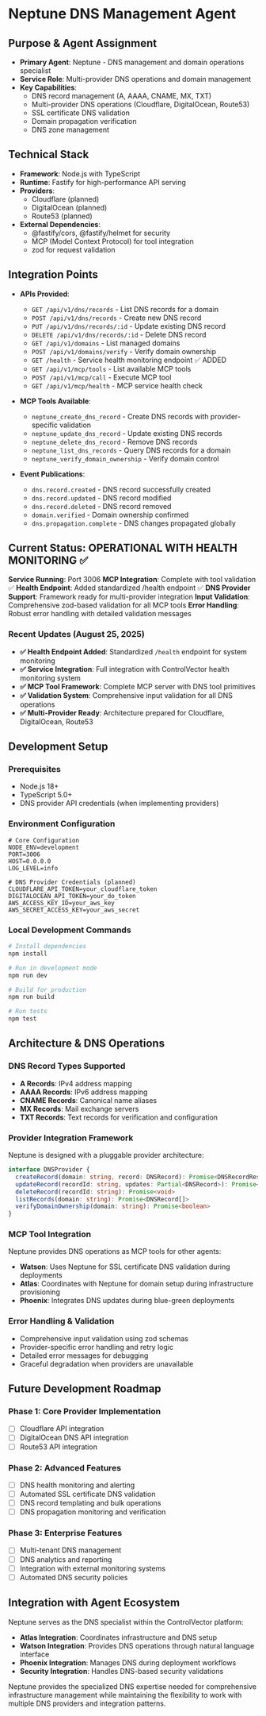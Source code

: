 # Neptune DNS Management Agent

## Purpose & Agent Assignment
- **Primary Agent**: Neptune - DNS management and domain operations specialist
- **Service Role**: Multi-provider DNS operations and domain management
- **Key Capabilities**: 
  - DNS record management (A, AAAA, CNAME, MX, TXT)
  - Multi-provider DNS operations (Cloudflare, DigitalOcean, Route53)
  - SSL certificate DNS validation
  - Domain propagation verification
  - DNS zone management

## Technical Stack
- **Framework**: Node.js with TypeScript
- **Runtime**: Fastify for high-performance API serving
- **Providers**: 
  - Cloudflare (planned)
  - DigitalOcean (planned)
  - Route53 (planned)
- **External Dependencies**:
  - @fastify/cors, @fastify/helmet for security
  - MCP (Model Context Protocol) for tool integration
  - zod for request validation

## Integration Points
- **APIs Provided**:
  - `GET /api/v1/dns/records` - List DNS records for a domain
  - `POST /api/v1/dns/records` - Create new DNS record
  - `PUT /api/v1/dns/records/:id` - Update existing DNS record
  - `DELETE /api/v1/dns/records/:id` - Delete DNS record
  - `GET /api/v1/domains` - List managed domains
  - `POST /api/v1/domains/verify` - Verify domain ownership
  - `GET /health` - Service health monitoring endpoint ✅ ADDED
  - `GET /api/v1/mcp/tools` - List available MCP tools
  - `POST /api/v1/mcp/call` - Execute MCP tool
  - `GET /api/v1/mcp/health` - MCP service health check

- **MCP Tools Available**:
  - `neptune_create_dns_record` - Create DNS records with provider-specific validation
  - `neptune_update_dns_record` - Update existing DNS records
  - `neptune_delete_dns_record` - Remove DNS records
  - `neptune_list_dns_records` - Query DNS records for a domain
  - `neptune_verify_domain_ownership` - Verify domain control

- **Event Publications**:
  - `dns.record.created` - DNS record successfully created
  - `dns.record.updated` - DNS record modified
  - `dns.record.deleted` - DNS record removed
  - `domain.verified` - Domain ownership confirmed
  - `dns.propagation.complete` - DNS changes propagated globally

## Current Status: OPERATIONAL WITH HEALTH MONITORING ✅

**Service Running**: Port 3006
**MCP Integration**: Complete with tool validation ✅
**Health Endpoint**: Added standardized /health endpoint ✅
**DNS Provider Support**: Framework ready for multi-provider integration
**Input Validation**: Comprehensive zod-based validation for all MCP tools
**Error Handling**: Robust error handling with detailed validation messages

### Recent Updates (August 25, 2025)
- **✅ Health Endpoint Added**: Standardized `/health` endpoint for system monitoring
- **✅ Service Integration**: Full integration with ControlVector health monitoring system
- **✅ MCP Tool Framework**: Complete MCP server with DNS tool primitives
- **✅ Validation System**: Comprehensive input validation for all DNS operations
- **✅ Multi-Provider Ready**: Architecture prepared for Cloudflare, DigitalOcean, Route53

## Development Setup

### Prerequisites
- Node.js 18+
- TypeScript 5.0+
- DNS provider API credentials (when implementing providers)

### Environment Configuration
```env
# Core Configuration
NODE_ENV=development
PORT=3006
HOST=0.0.0.0
LOG_LEVEL=info

# DNS Provider Credentials (planned)
CLOUDFLARE_API_TOKEN=your_cloudflare_token
DIGITALOCEAN_API_TOKEN=your_do_token
AWS_ACCESS_KEY_ID=your_aws_key
AWS_SECRET_ACCESS_KEY=your_aws_secret
```

### Local Development Commands
```bash
# Install dependencies
npm install

# Run in development mode
npm run dev

# Build for production
npm run build

# Run tests
npm test
```

## Architecture & DNS Operations

### DNS Record Types Supported
- **A Records**: IPv4 address mapping
- **AAAA Records**: IPv6 address mapping  
- **CNAME Records**: Canonical name aliases
- **MX Records**: Mail exchange servers
- **TXT Records**: Text records for verification and configuration

### Provider Integration Framework
Neptune is designed with a pluggable provider architecture:

```typescript
interface DNSProvider {
  createRecord(domain: string, record: DNSRecord): Promise<DNSRecordResult>
  updateRecord(recordId: string, updates: Partial<DNSRecord>): Promise<DNSRecordResult>
  deleteRecord(recordId: string): Promise<void>
  listRecords(domain: string): Promise<DNSRecord[]>
  verifyDomainOwnership(domain: string): Promise<boolean>
}
```

### MCP Tool Integration
Neptune provides DNS operations as MCP tools for other agents:

- **Watson**: Uses Neptune for SSL certificate DNS validation during deployments
- **Atlas**: Coordinates with Neptune for domain setup during infrastructure provisioning
- **Phoenix**: Integrates DNS updates during blue-green deployments

### Error Handling & Validation
- Comprehensive input validation using zod schemas
- Provider-specific error handling and retry logic
- Detailed error messages for debugging
- Graceful degradation when providers are unavailable

## Future Development Roadmap

### Phase 1: Core Provider Implementation
- [ ] Cloudflare API integration
- [ ] DigitalOcean DNS API integration
- [ ] Route53 API integration

### Phase 2: Advanced Features
- [ ] DNS health monitoring and alerting
- [ ] Automated SSL certificate DNS validation
- [ ] DNS record templating and bulk operations
- [ ] DNS propagation monitoring and verification

### Phase 3: Enterprise Features
- [ ] Multi-tenant DNS management
- [ ] DNS analytics and reporting
- [ ] Integration with external monitoring systems
- [ ] Automated DNS security policies

## Integration with Agent Ecosystem
Neptune serves as the DNS specialist within the ControlVector platform:

- **Atlas Integration**: Coordinates infrastructure and DNS setup
- **Watson Integration**: Provides DNS operations through natural language interface
- **Phoenix Integration**: Manages DNS during deployment workflows
- **Security Integration**: Handles DNS-based security validations

Neptune provides the specialized DNS expertise needed for comprehensive infrastructure management while maintaining the flexibility to work with multiple DNS providers and integration patterns.
